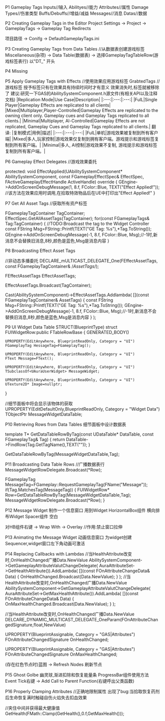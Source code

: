 P1 Gameplay Tags
Inputs//输入
Abilityes//能力
Attributes//属性
Damage Types//伤害类型
Buffs/Debuffs//增益/减益
Messages//消息
Datas//数据

P2 Creating Gameplay Tags in the Editor
Project Settings -> Project -> GameplayTags -> Gameplay Tag Redirects

项目路径 -> Conifg -> DefaultGameplayTags.ini

P3 Creating Gameplay Tags from Data Tables //从数据表创建游戏标签
Miscellaneous(杂项) -> Data Table(数据表) -> 选择GameplayTagTableRow(游戏标签表行)
以"DT_" 开头 

P4 Missing

P5 Apply Gameplay Tags with Effects //使用效果应用游戏标签
GrabtedTags //游戏标签
授予标签只有在效果具有持续时间时才有意义
效果消失时,标签就被移除了
建议:研究一下GAS的AbilitySystemComponent.h源文件(有相关API以及注释文档)
|Replication Mode|Use Case|Description|
|:---:|:---:|:---:|
|FulL|Single Player|Gameplay Effects are replicated to all clients|
|Mixed|Multiplayer,Player-Controlled|Gameplay Effects are replicated to the owning client only. Gameplay cues and Gameplay Tags replicated to all clients.|
|Minimal|Multiplayer, Al-Controlled|Gameplay Effects are not replicated, Gameplay Cues and Gameplay Tags replicated to all clients.|
翻译:
|复制模式|用例|描述|
|:---:|:---:|:---:|
|FulL|单机|游戏效果被复制到所有客户端|
|Mixed|多人,玩家控制|游戏效果仅复制到拥有客户端。游戏提示和游戏标签复制到所有客户端。|
|Minimal|多人, AI控制|游戏效果不复制, 游戏提示和游戏标签复制到所有客户端。|

P6 Gameplay Effect Delegates //游戏效果委托

protected:
void EffectApplied(UAbilitySystemComponent* AbilitySystemComponent, const FGameplayEffectSpec& EffectSpec, FActiveGameplayEffectHandle ActiveHandle) override
{
    GEngine->AddOnScreenDebugMessage(1, 8.f, FColor::Blue, TEXT("Effect Applied!"));
    //该方法在效果应用时调用,在拾取特效物品后在UE中打印出"Effect Applied!"
}

P7 Get All Asset Tags //获取所有资产标签

FGameplayTagContainer TagContainer;
EffectSpec.GetAllAssetTags(TagContainer);
for(const FGameplayTags& Tag:TagContainer)
{
    //TODO:Broadcast the tag to the Widget Controller
    const FString Msg=FString::Printf(TEXT("GE Tag: %s"),*Tag.ToString());
    GEngine->AddOnScreenDebugMessage(-1, 8.f, FColor::Blue, Msg);//-1时,新消息不会替换旧消息,8秒,颜色是蓝色,Msg是消息内容
}

P8 Broadcasting Effect Asset Tags

//非动态多播委托
DECLARE_mULTICAST_DELEGATE_One(FEffectAssetTags, const FGameplayTagContainer& /*AssetTags*/);

FEffectAssetTags EffectAssetTags;

EffectAssetTags.Broadcast(TagContainer);

Cast<UAuraAbilitySystemComponent>(AbilitySystemComponent)->EffectAssetTags.Addlambda(
    [](const FGameplayTagContainer& AssetTags)
    {
        const FString Msg=FString::Printf(TEXT("GE Tag: %s"),*Tag.ToString());
        GEngine->AddOnScreenDebugMessage(-1, 8.f, FColor::Blue, Msg);//-1时,新消息不会替换旧消息,8秒,颜色是蓝色,Msg是消息内容
    }
);

P9 UI Widget Data Table
STRUCT(BlueprintType)
struct FUIWidgetRow:public FTableRowBase
{
    GENERATED_BODY()

    UPROPERTY(EditAnywhere, BlueprintReadOnly, Category = "UI")
    FGameplayTag HessageTag=FGameplayTag();

    UPROPERTY(EditAnywhere, BlueprintReadOnly, Category = "UI")
    FText Message=FText();

    UPROPERTY(EditAnywhere, BlueprintReadOnly, Category = "UI")
    TSubclassOf<UAuraUserWidget> MessageWidget;

    UPROPERTY(EditAnywhere, BlueprintReadOnly, Category = "UI")
    UTexture2D* Image=nullptr;
}

//细节面板中将会显示该物体的获取
UPROPERTY(EditDefaultOnly,BlueprintReadOnly, Category = "Widget Data")
TObjectPtr<UDataTable> MessageWidgetDataTable;  

P10 Retrieving Rows from Data Tables
细节面板中设计数据表

template<typename T>
T* GetDataTableRowByTag(const UDataTable* DataTable, const FGameplayTag& Tag)
{
    return DataTable->FindRow<T>(Tag.GetTagName(),TEXT(""));
}

GetDataTableRowByTag<FUIWidgetRow>(MessageWidgetDataTable,Tag);

P11 Broadcasting Data Table Rows //广播数据表行
MessageWidgetRowDelegate.Broadcast(*Row);

FGameplayTag MessageTag=FGameplay::RequestGameplayTag(FName("Message"));
if(Tag.MatchesTag(MessageTag))
{
    FUIWidgetRow* Row=GetDataTableRowByTag<FUIWidgetRow>(MessageWidgetDataTable,Tag);
    MessageWidgetRowDelegate.Broadcast(*Row);
}

P12 Message Widget 制作一个信息窗口
用到Widget 
HorizontalBox组件 横向排布Widget
Spacer组件 空白

对HB组件右键 -> Wrap With -> Overlay //作用:禁止窗口拉伸

P13 Animating the Message Widget 动画信息窗口
为widget创建Sequencer,widget窗口左下角动画可激活

P14 Replacing Callbacks with Lambdas
//当HealthAttribute改变时,OnHealthChanged广播Data.NewValue
AbilitySystemComponent->GetGameplayAttributeValutChangeDelegate(
    AuraAttributeSet->GetHealthAttribute()).AddLambda(
    [](const FOnAttributeChangeData& Data)
    {
        OnHealthChanged.Broadcast(Data.NewValue);
    }
);
//当HealthAttribute改变时,OnHealthChanged广播Data.NewValue
AbilitySystemComponent->GetGameplayAttributeValutChangeDelegate(
    AuraAttributeSet->GetMaxHealthAttribute()).AddLambda(
    [](const FOnAttributeChangeData& Data)
    {
        OnMaxHealthChanged.Broadcast(Data.NewValue);
    }
);

//当HealthAttribute改变时,OnHealthChanged广播Data.NewValue
DELCARE_DYNAMIC_MULTICAST_DELEGATE_OneParam(FOnAttributeChangedSignature,float,NewValue)

UPROPERTY(BlueprintAssignable, Category = "GAS|Attributes")
FOnAttributeChangedSignature OnHealthChanged;

UPROPERTY(BlueprintAssignable, Category = "GAS|Attributes")
FOnAttributeChangedSignature OnMaxHealthChanged;

(存在红色节点时)蓝图 -> Refresh Nodes 刷新节点

P15 Ghost Golbe 幽灵球,渐进扣除和恢复能量条
ProgressBar组件使用方法
Event Tick右键 -> Add Call to Parent Function(右键呼出父类函数)

P16 Properly Clamping Attributes //正确地限制属性
出现了bug:当拾取恢复药剂后生命恢复满时触碰自伤火焰失去扣血效果

//夹住中间并获得最大健康值
GetHealth(FMath::Clamp(GetHealth(),0.f,GetMaxHealth()));